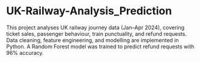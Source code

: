 # UK-Railway-Analysis_Prediction
This project analyses UK railway journey data (Jan–Apr 2024), covering ticket sales, passenger behaviour, train punctuality, and refund requests. Data cleaning, feature engineering, and modelling are implemented in Python. A Random Forest model was trained to predict refund requests with 96% accuracy.
